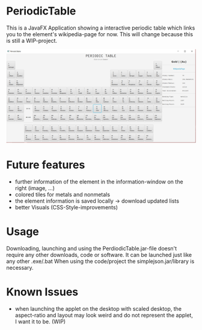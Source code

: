 # PeriodicTable
This is a JavaFX Application showing a interactive periodic table which links you to the element's wikipedia-page for now. This will change because this is still a WIP-project.

<img src = "PeriodicTable.png" width = "850">

# Future features
- further information of the element in the information-window on the right (image, ...)
- colored tiles for metals and nonmetals
- the element information is saved locally -> download updated lists
- better Visuals (CSS-Style-improvements)

# Usage
Downloading, launching and using the PerdiodicTable.jar-file doesn't require any other downloads, code or software. It can be launched just like any other .exe/.bat
When using the code/project the simplejson.jar/library is necessary.

# Known Issues
- when launching the applet on the desktop with scaled desktop, the aspect-ratio and layout may look weird and do not represent the applet, I want it to be. (WIP)
